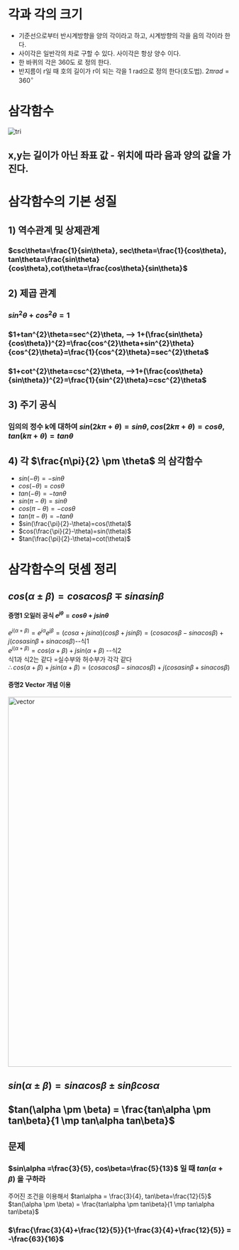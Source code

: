 # 각과 각의 크기
 + 기준선으로부터 반시계방향을 양의 각이라고 하고, 시계방향의 각을 음의 각이라 한다.
 + 사이각은 일반각의 차로 구할 수 있다. 사이각은 항상 양수 이다.
 + 한 바퀴의 각은 360도 로 정의 한다.
 + 반지름이 r일 때 호의 길이가 r이 되는 각을 1 rad으로 정의 한다(호도법). $2\pi rad=360^{\circ}$

# 삼각함수
![tri](https://github.com/DooHub/Electromagnetic_Math/assets/99073912/5f8af861-c68b-430c-b0fc-e87b2dfd28cb)

## x,y는 길이가 아닌 좌표 값 - 위치에 따라 음과 양의 값을 가진다.

# 삼각함수의 기본 성질
## 1) 역수관계 및 상제관계
  ### $csc\theta=\frac{1}{sin\theta}, sec\theta=\frac{1}{cos\theta}, tan\theta=\frac{sin\theta}{cos\theta},cot\theta=\frac{cos\theta}{sin\theta}$
## 2) 제곱 관계
  ### $sin^{2}\theta + cos^{2}\theta = 1$
  ### $1+tan^{2}\theta=sec^{2}\theta, --> 1+(\frac{sin\theta}{cos\theta})^{2}=\frac{cos^{2}\theta+sin^{2}\theta}{cos^{2}\theta}=\frac{1}{cos^{2}\theta}=sec^{2}\theta$
  ### $1+cot^{2}\theta=csc^{2}\theta, -->1+(\frac{cos\theta}{sin\theta})^{2}=\frac{1}{sin^{2}\theta}=csc^{2}\theta$
## 3) 주기 공식    
  ### 임의의 정수 k에 대하여 $sin(2k\pi+\theta)=sin\theta, cos(2k\pi+\theta)=cos\theta, tan(k\pi+\theta)=tan\theta$
## 4) 각 $\frac{n\pi}{2} \pm \theta$ 의 삼각함수
  + $sin(-\theta)= -sin\theta$
  + $cos(-\theta)=cos\theta$
  + $tan(-\theta)=-tan\theta$
  + $sin(\pi -\theta)=sin\theta$
  + $cos(\pi -\theta)=-cos\theta$
  + $tan(\pi -\theta)=-tan\theta$
  + $sin(\frac{\pi}{2}-\theta)=cos(\theta)$
  + $cos(\frac{\pi}{2}-\theta)=sin(\theta)$
  + $tan(\frac{\pi}{2}-\theta)=cot(\theta)$

# 삼각함수의 덧셈 정리
## $cos(\alpha \pm \beta)=cos\alpha cos\beta \mp sin\alpha sin\beta$
#### 증명1 오일러 공식  $e^{j\theta }=cos\theta+jsin\theta$  
$e^{j(\alpha +\beta)} =e^{j\alpha }e^{j\beta }=(cos\alpha+jsin\alpha)(cos\beta+jsin\beta)=(cos\alpha cos\beta -sin\alpha cos\beta)+j(cos\alpha sin\beta +sin\alpha cos\beta)$--식1  
$e^{j(\alpha +\beta)} =cos(\alpha +\beta)+jsin(\alpha +\beta)$ --식2  
식1과 식2는 같다 =실수부와 허수부가 각각 같다  
$\therefore cos(\alpha +\beta)+jsin(\alpha +\beta)=(cos\alpha cos\beta -sin\alpha cos\beta)+j(cos\alpha sin\beta +sin\alpha cos\beta)$  
#### 증명2 Vector 개념 이용
<img width="834" alt="vector" src="https://github.com/DooHub/Electromagnetic_Math/assets/99073912/f41ba048-1946-4029-972b-febb72bd8af4">

## $sin(\alpha \pm \beta) = sin\alpha cos\beta \pm sin\beta cos\alpha$
## $tan(\alpha \pm \beta) = \frac{tan\alpha \pm tan\beta}{1 \mp tan\alpha tan\beta}$

## 문제  
### $sin\alpha =\frac{3}{5}, cos\beta=\frac{5}{13}$ 일 때 $tan(\alpha +\beta)$ 을 구하라
주어진 조건을 이용해서 $tan\alpha = \frac{3}{4}, tan\beta=\frac{12}{5}$  
$tan(\alpha \pm \beta) = \frac{tan\alpha \pm tan\beta}{1 \mp tan\alpha tan\beta}$  
### $\frac{\frac{3}{4}+\frac{12}{5}}{1-\frac{3}{4}+\frac{12}{5}} = -\frac{63}{16}$
